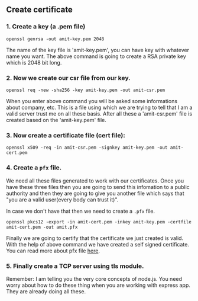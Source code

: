 ## Create certificate

### 1. Create a key (a .pem file)

```
openssl genrsa -out amit-key.pem 2048
```

The name of the key file is 'amit-key.pem', you can have key with whatever name you want. The above command is going to create a RSA private key which is 2048 bit long.

### 2. Now we create our csr file from our key.

```
openssl req -new -sha256 -key amit-key.pem -out amit-csr.pem

```
When you enter above command you will be asked some informations about company, etc. This is a file using which we are trying to tell that I am a valid server trust me on all these basis. After all these a 'amit-csr.pem' file is created based on the 'amit-key.pem' file.


### 3. Now create a certificate file (cert file):

```
openssl x509 -req -in amit-csr.pem -signkey amit-key.pem -out amit-cert.pem
```


### 4. Create a `pfx` file.
We need all these files generated to work with our certificates. Once you have these three files then you are going to send this infomation to a public authority and then they are going to give you another file which says that "you are a valid user(every body can trust it)".

In case we don't have that then we need to create a `.pfx` file.

```
openssl pkcs12 -export -in amit-cert.pem -inkey amit-key.pem -certfile amit-cert.pem -out amit.pfx

```

Finally we are going to certify that the certificate we just created is valid. With the help of above command we have created a self signed certificate. You can read more about pfx file [here](https://nodejs.org/api/tls.html#tls_perfect_forward_secrecy).

### 5. Finally create a TCP server using tls module.

Remember: I am telling you the very core concepts of node.js. You need worry about how to do these thing when you are working with express app. They are already doing all these.
